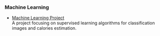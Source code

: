 ### Machine Learning
  - [Machine Learning Project](https://github.com/andinelinggap/ML-CAPSTONE-BigCal.git)  
    A project focusing on supervised learning algorithms for classification images and calories estimation.
